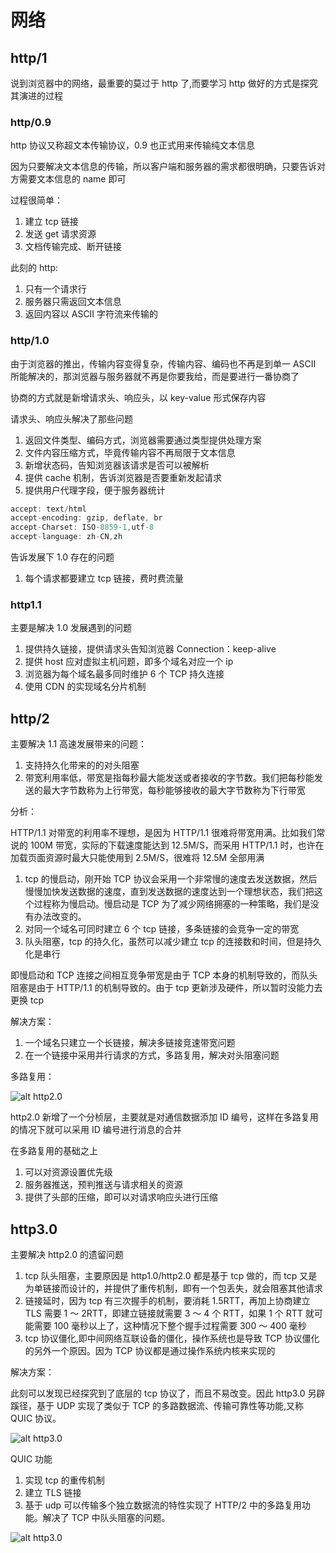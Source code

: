 # 网络

## http/1

说到浏览器中的网络，最重要的莫过于 http 了,而要学习 http 做好的方式是探究其演进的过程

### http/0.9

http 协议又称超文本传输协议，0.9 也正式用来传输纯文本信息

因为只要解决文本信息的传输，所以客户端和服务器的需求都很明确，只要告诉对方需要文本信息的 name 即可

过程很简单：

1. 建立 tcp 链接
2. 发送 get 请求资源
3. 文档传输完成、断开链接

此刻的 http:

1. 只有一个请求行
2. 服务器只需返回文本信息
3. 返回内容以 ASCII 字符流来传输的

### http/1.0

由于浏览器的推出，传输内容变得复杂，传输内容、编码也不再是到单一 ASCII 所能解决的，那浏览器与服务器就不再是你要我给，而是要进行一番协商了

协商的方式就是新增请求头、响应头，以 key-value 形式保存内容

请求头、响应头解决了那些问题

1. 返回文件类型、编码方式，浏览器需要通过类型提供处理方案
2. 文件内容压缩方式，毕竟传输内容不再局限于文本信息
3. 新增状态码，告知浏览器该请求是否可以被解析
4. 提供 cache 机制，告诉浏览器是否要重新发起请求
5. 提供用户代理字段，便于服务器统计

```js
accept: text/html
accept-encoding: gzip, deflate, br
accept-Charset: ISO-8859-1,utf-8
accept-language: zh-CN,zh
```

告诉发展下 1.0 存在的问题

1. 每个请求都要建立 tcp 链接，费时费流量

### http1.1

主要是解决 1.0 发展遇到的问题

1. 提供持久链接，提供请求头告知浏览器 Connection：keep-alive
2. 提供 host 应对虚拟主机问题，即多个域名对应一个 ip
3. 浏览器为每个域名最多同时维护 6 个 TCP 持久连接
4. 使用 CDN 的实现域名分片机制

## http/2

主要解决 1.1 高速发展带来的问题：

1. 支持持久化带来的的对头阻塞
2. 带宽利用率低，带宽是指每秒最大能发送或者接收的字节数。我们把每秒能发送的最大字节数称为上行带宽，每秒能够接收的最大字节数称为下行带宽

分析：

HTTP/1.1 对带宽的利用率不理想，是因为 HTTP/1.1 很难将带宽用满。比如我们常说的 100M 带宽，实际的下载速度能达到 12.5M/S，而采用 HTTP/1.1 时，也许在加载页面资源时最大只能使用到 2.5M/S，很难将 12.5M 全部用满

1. tcp 的慢启动，刚开始 TCP 协议会采用一个非常慢的速度去发送数据，然后慢慢加快发送数据的速度，直到发送数据的速度达到一个理想状态，我们把这个过程称为慢启动。慢启动是 TCP 为了减少网络拥塞的一种策略，我们是没有办法改变的。
2. 对同一个域名可同时建立 6 个 tcp 链接，多条链接的会竞争一定的带宽
3. 队头阻塞，tcp 的持久化，虽然可以减少建立 tcp 的连接数和时间，但是持久化是串行

即慢启动和 TCP 连接之间相互竞争带宽是由于 TCP 本身的机制导致的，而队头阻塞是由于 HTTP/1.1 的机制导致的。由于 tcp 更新涉及硬件，所以暂时没能力去更换 tcp

解决方案：

1. 一个域名只建立一个长链接，解决多链接竞速带宽问题
2. 在一个链接中采用并行请求的方式，多路复用，解决对头阻塞问题

多路复用：

![alt http2.0](/sys-doc/imgs/http2.0.png)

http2.0 新增了一个分桢层，主要就是对通信数据添加 ID 编号，这样在多路复用的情况下就可以采用 ID 编号进行消息的合并

在多路复用的基础之上

1. 可以对资源设置优先级
2. 服务器推送，预判推送与请求相关的资源
3. 提供了头部的压缩，即可以对请求响应头进行压缩

## http3.0

主要解决 http2.0 的遗留问题

1. tcp 队头阻塞，主要原因是 http1.0/http2.0 都是基于 tcp 做的，而 tcp 又是为单链接而设计的，并提供了重传机制，即有一个包丢失，就会阻塞其他请求
2. 链接延时，因为 tcp 有三次握手的机制，要消耗 1.5RTT，再加上协商建立 TLS 需要 1 ～ 2RTT，即建立链接就需要 3 ～ 4 个 RTT，如果 1 个 RTT 就可能需要 100 毫秒以上了，这种情况下整个握手过程需要 300 ～ 400 毫秒
3. tcp 协议僵化,即中间网络互联设备的僵化，操作系统也是导致 TCP 协议僵化的另外一个原因。因为 TCP 协议都是通过操作系统内核来实现的

解决方案：

此刻可以发现已经探究到了底层的 tcp 协议了，而且不易改变。因此 http3.0 另辟蹊径，基于 UDP 实现了类似于 TCP 的多路数据流、传输可靠性等功能,又称 QUIC 协议。

![alt http3.0](/sys-doc/imgs/http3.0.png)

QUIC 功能

1. 实现 tcp 的重传机制
2. 建立 TLS 链接
3. 基于 udp 可以传输多个独立数据流的特性实现了 HTTP/2 中的多路复用功能。解决了 TCP 中队头阻塞的问题。

![alt http3.0](/sys-doc/imgs/quic.png)
